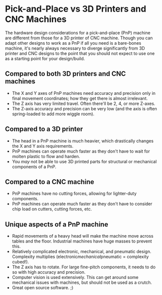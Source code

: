 # Pick-and-Place vs 3D Printers and CNC Machines
The hardware design considerations for a pick-and-place (PnP) machine are different from those for a 3D printer of CNC machine. Though you can adapt other designs to work as a PnP if all you need is a bare-bones machine, it's nearly always necessary to diverge significantly from 3D printer and CNC designs to the point that you should not expect to use one as a starting point for your design/build.

## Compared to both 3D printers and CNC machines
* The X and Y axes of PnP machines need accuracy and precision only in final movement coordinates; how they get there is almost irrelevant.
* The Z axis has very limited travel. Often there'll be 2, 4, or more Z-axes.
* The Z-axis accuracy and precision can be very low (and the axis is often spring-loaded to add more wiggle room).

## Compared to a 3D printer
* The head in a PnP machine is much heavier, which drastically changes the X and Y axis requirements.
* PnP machines can operate much faster as they don't have to wait for molten plastic to flow and harden.
* You *may* not be able to use 3D printed parts for structural or mechanical components of a PnP.

## Compared to a CNC machine
* PnP machines have no cutting forces, allowing for lighter-duty components.
* PnP machines can operate much faster as they don't have to consider chip load on cutters, cutting forces, etc.

## Unique aspects of a PnP machine
* Rapid movements of a heavy head will make the machine move across tables and the floor. Industrial machines have huge masses to prevent this.
* Relatively complicated electronic, mechanical, and pneumatic design. Complexity multiplies (electronic*mechanical*pneumatic = complexity cubed!).
* The Z axis has to rotate. For large fine-pitch components, it needs to do so with high accuracy and precision.
* Computer vision is used extensively. This can get around some mechanical issues with machines, but should not be used as a crutch.
* Great open source software. ;)